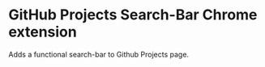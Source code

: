 # GitHub Projects Search-Bar Chrome extension

Adds a functional search-bar to Github Projects page.
